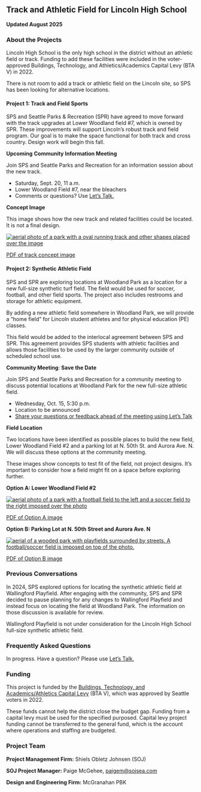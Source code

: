 Track and Athletic Field for Lincoln High School
------------------------------------------------

**Updated August 2025**

### **About the Projects**

Lincoln High School is the only high school in the district without an athletic field or track. Funding to add these facilities were included in the voter-approved Buildings, Technology, and Athletics/Academics Capital Levy (BTA V) in 2022.

There is not room to add a track or athletic field on the Lincoln site, so SPS has been looking for alternative locations.

#### **Project 1: Track and Field Sports**

SPS and Seattle Parks & Recreation (SPR) have agreed to move forward with the track upgrades at Lower Woodland field #7, which is owned by SPR. These improvements will support Lincoln’s robust track and field program. Our goal is to make the space functional for both track and cross country. Design work will begin this fall.

**Upcoming** **Community Information Meeting**

Join SPS and Seattle Parks and Recreation for an information session about the new track.

*   Saturday, Sept. 20, 11 a.m.
*   Lower Woodland Field #7, near the bleachers
*   Comments or questions? Use [Let’s Talk.](https://www.k12insight.com/Lets-Talk/dialogue.aspx?k=PR2F68N4B9LT@WF7G2YLT@MDLT@DY6FXZXLT@LDLT@NDLT)

**Concept Image**

This image shows how the new track and related facilities could be located. It is not a final design.

[![aerial photo of a park with a oval running track and other shapes placed over the image](//www.seattleschools.org/wp-content/uploads/2025/08/LW7-Field-Events-7-29-25-Option-3-v2-1-1024x768.jpg)](//www.seattleschools.org/wp-content/uploads/2025/08/LW7-Field-Events-7-29-25-Option-3-v2-1.jpg)

[PDF of track concept image](//www.seattleschools.org/wp-content/uploads/2025/08/LW7-Field-Events-7-29-25-Option-3-v2.pdf)

#### **Project 2: Synthetic Athletic Field**

SPS and SPR are exploring locations at Woodland Park as a location for a new full-size synthetic turf field. The field would be used for soccer, football, and other field sports. The project also includes restrooms and storage for athletic equipment.

By adding a new athletic field somewhere in Woodland Park, we will provide a “home field” for Lincoln student athletes and for physical education (PE) classes.

This field would be added to the interlocal agreement between SPS and SPR. This agreement provides SPS students with athletic facilities and allows those facilities to be used by the larger community outside of scheduled school use.

**Community Meeting**: **Save the Date**

Join SPS and Seattle Parks and Recreation for a community meeting to discuss potential locations at Woodland Park for the new full-size athletic field.

*   Wednesday, Oct. 15, 5:30 p.m.
*   Location to be announced
*   [Share your questions or feedback ahead of the meeting using Let’s Talk](https://www.k12insight.com/Lets-Talk/dialogue.aspx?k=PR2F68N4B9LT@WF7G2YLT@MDLT@DY6FXZXLT@LDLT@NDLT)

**Field** **Location**

Two locations have been identified as possible places to build the new field, Lower Woodland Field #2 and a parking lot at N. 50th St. and Aurora Ave. N. We will discuss these options at the community meeting.

These images show concepts to test fit of the field, not project designs. It’s important to consider how a field might fit on a space before exploring further.

**Option A: Lower Woodland Field #2**

[![aerial photo of a park with a football field to the left and a soccer field to the right imposed over the photo](//www.seattleschools.org/wp-content/uploads/2025/08/Lower-Woodland-Soccer-Field-2-8-19-25-1024x683.jpg)](//www.seattleschools.org/wp-content/uploads/2025/08/Lower-Woodland-Soccer-Field-2-8-19-25.jpg)

[PDF of Option A image](//www.seattleschools.org/wp-content/uploads/2025/08/Lower-Woodland-Soccer-Field-2-8-19-25.pdf)

**Option B: Parking Lot at N. 50th Street and Aurora Ave. N**

[![aerial of a wooded park with playfields surrounded by streets. A football/soccer field is imposed on top of the photo.](//www.seattleschools.org/wp-content/uploads/2025/08/SW-LWP-N50th-St-Parking-Lot-Site-Option-8-19-25-1024x731.jpg)](//www.seattleschools.org/wp-content/uploads/2025/08/SW-LWP-N50th-St-Parking-Lot-Site-Option-8-19-25.jpg)

[PDF of Option B image](//www.seattleschools.org/wp-content/uploads/2025/08/SW-LWP-N50th-St-Parking-Lot-Site-Option-8-19-25.pdf)

### Previous Conversations

In 2024, SPS explored options for locating the synthetic athletic field at Wallingford Playfield. After engaging with the community, SPS and SPR decided to pause planning for any changes to Wallingford Playfield and instead focus on locating the field at Woodland Park. The information on those discussion is available for review.

Wallingford Playfield is not under consideration for the Lincoln High School full-size synthetic athletic field.

### Frequently Asked Questions

In progress. Have a question? Please use [Let’s Talk.](https://www.k12insight.com/Lets-Talk/dialogue.aspx?k=PR2F68N4B9LT@WF7G2YLT@MDLT@DY6FXZXLT@LDLT@NDLT)

### **Funding**

This project is funded by the [Buildings, Technology, and Academics/Athletics Capital Levy](https://www.seattleschools.org/about/levy/2022-capital-levy/) (BTA V), which was approved by Seattle voters in 2022.

These funds cannot help the district close the budget gap. Funding from a capital levy must be used for the specified purposed. Capital levy project funding cannot be transferred to the general fund, which is the account where operations and staffing are budgeted.

### Project Team

**Project Management Firm:** Shiels Obletz Johnsen (SOJ)

**SOJ Project Manager:** Paige McGehee, [paigem@sojsea.com](mailto:paigem@sojsea.com)

**Design and Engineering Firm:** McGranahan PBK